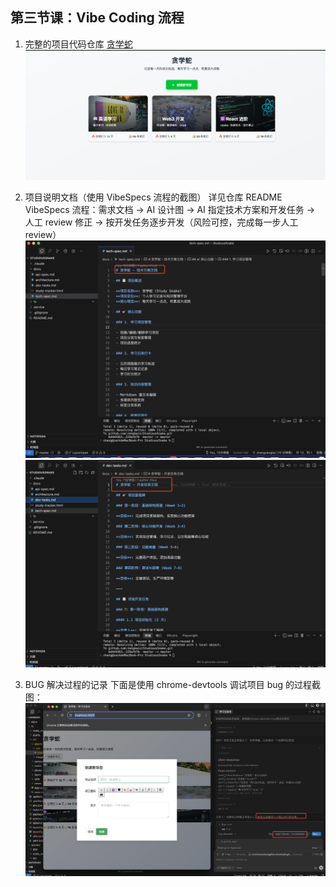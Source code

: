 ## 第三节课：Vibe Coding 流程

1. 完整的项目代码仓库
   [贪学蛇](https://github.com/zengkaiz/StudiousSnake)
   ![贪学蛇首页](./snake.jpg)
2. 项目说明文档（使用 VibeSpecs 流程的截图）
   详见仓库 README  
   VibeSpecs 流程：需求文档 -> AI 设计图 -> AI 指定技术方案和开发任务 -> 人工 review 修正 -> 按开发任务逐步开发（风险可控，完成每一步人工 review）
   ![贪学蛇技术方案](./贪学蛇技术方案.jpg)
   ![贪学蛇开发任务](./贪学蛇开发任务.jpg)

3. BUG 解决过程的记录
   下面是使用 chrome-devtools 调试项目 bug 的过程截图：  
   ![chrome-devtools测试贪学蛇](./贪学蛇测试图.jpg)
